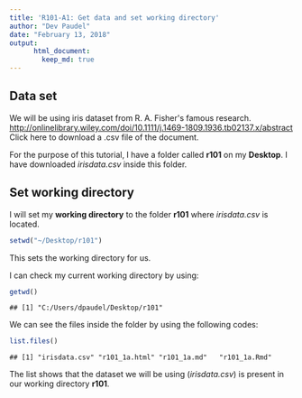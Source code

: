 ```yaml
---
title: 'R101-A1: Get data and set working directory'
author: "Dev Paudel"
date: "February 13, 2018"
output:
      html_document:
        keep_md: true
---
```




## Data set

We will be using iris dataset from R. A. Fisher's famous research. http://onlinelibrary.wiley.com/doi/10.1111/j.1469-1809.1936.tb02137.x/abstract
Click here to download a .csv file of the document.

For the purpose of this tutorial, I have a folder called **r101** on my **Desktop**. I have downloaded _irisdata.csv_ inside this folder.


## Set working directory

I will set my **working directory** to the folder **r101** where _irisdata.csv_ is located.

```r
setwd("~/Desktop/r101")
```
This sets the working directory for us.

I can check my current working directory by using:

```r
getwd()
```

```
## [1] "C:/Users/dpaudel/Desktop/r101"
```


We can see the files inside the folder by using the following codes:

```r
list.files()
```

```
## [1] "irisdata.csv" "r101_1a.html" "r101_1a.md"   "r101_1a.Rmd"
```
The list shows that the dataset we will be using (_irisdata.csv_) is present in our working directory **r101**.
